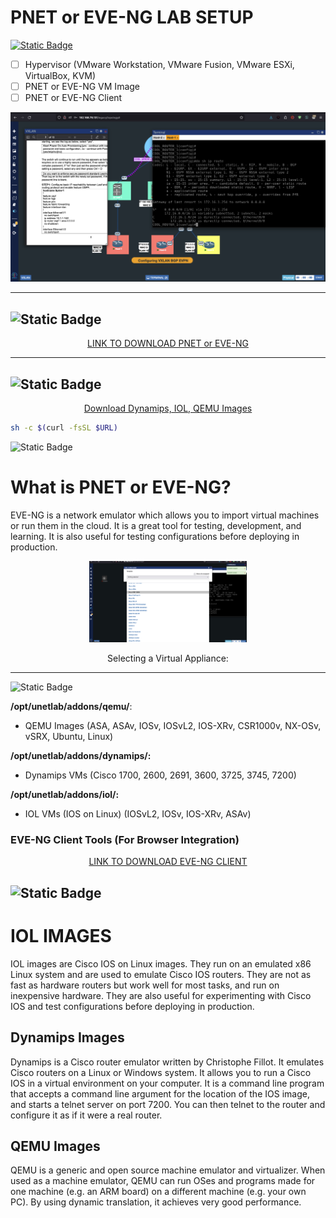 # PNET or EVE-NG LAB SETUP

<a href="https://pnetlab.com/pages/download
/"> ![Static Badge](https://img.shields.io/badge/Software-Desktop?style=flat-square&logo=ubuntu&logoColor=&label=Prerequisiosts&labelColor=blue&color=red)</a>

- [ ] Hypervisor (VMware Workstation, VMware Fusion, VMware ESXi, VirtualBox, KVM)
- [ ] PNET or EVE-NG VM Image
- [ ] PNET or EVE-NG Client

![Alt text](image.png)

---
![Static Badge](https://img.shields.io/badge/Download-Desktop?style=flat-square&logo=linux&logoColor=&label=PNET&labelColor=blue&color=red)
---
<a align=center href="https://pnetlab.com/pages/download"> <p align=center>
LINK TO DOWNLOAD PNET or EVE-NG
</p>
</a>



---
![Static Badge](https://img.shields.io/badge/Installation-Desktop?style=flat-square&logo=linux&logoColor=&label=Files&labelColor=blue&color=red)
---
<a align=center href="https://raw.githubusercontent.com/MurtadhaM/Infrastructure/main/Networking/PNET%20LAB%20SETUP%20/files_downloader.sh"> <p align=center>
Download Dynamips, IOL, QEMU Images
</p>
</a>

```bash
sh -c $(curl -fsSL $URL)
```


![Static Badge](https://img.shields.io/badge/Overview-Desktop?style=flat-square&logo=linux&logoColor=&label=Background&labelColor=blue&color=red)

#  What is PNET or EVE-NG?

EVE-NG is a network emulator which allows you to import virtual machines or run them in the cloud. It is a great tool for testing, development, and learning. It is also useful for testing configurations before deploying in production.

<p align=center> <img src=image-1.png width="50%" /></p>
<p align=center>Selecting a Virtual Appliance:</p>

---

![Static Badge](https://img.shields.io/badge/SETUP-Desktop?style=flat-square&logo=linux&logoColor=&label=DIRECTORIES&labelColor=blue&color=red)


**/opt/unetlab/addons/qemu/**: 

- QEMU Images (ASA, ASAv, IOSv, IOSvL2, IOS-XRv, CSR1000v, NX-OSv, vSRX, Ubuntu, Linux)

**/opt/unetlab/addons/dynamips/:**
- Dynamips VMs (Cisco 1700, 2600, 2691, 3600, 3725, 3745, 7200)

**/opt/unetlab/addons/iol/:**

- IOL VMs (IOS on Linux) (IOSvL2, IOSv, IOS-XRv, ASAv)

### EVE-NG Client Tools (For Browser Integration)

<a align=center href="https://www.eve-ng.net/index.php/download/#DL-WIN/"> <p align=center>
LINK TO DOWNLOAD EVE-NG CLIENT
</p>
</a>


![Static Badge](https://img.shields.io/badge/Details-Desktop?style=flat-square&logo=linux&logoColor=&label=Components&labelColor=blue&color=red)
---

# IOL IMAGES 
IOL images are Cisco IOS on Linux images. They run on an emulated x86 Linux system and are used to emulate Cisco IOS routers. They are not as fast as hardware routers but work well for most tasks, and run on inexpensive hardware. They are also useful for experimenting with Cisco IOS and test configurations before deploying in production.

## Dynamips Images

Dynamips is a Cisco router emulator written by Christophe Fillot. It emulates Cisco routers on a Linux or Windows system. It allows you to run a Cisco IOS in a virtual environment on your computer. It is a command line program that accepts a command line argument for the location of the IOS image, and starts a telnet server on port 7200. You can then telnet to the router and configure it as if it were a real router.

## QEMU Images

QEMU is a generic and open source machine emulator and virtualizer. When used as a machine emulator, QEMU can run OSes and programs made for one machine (e.g. an ARM board) on a different machine (e.g. your own PC). By using dynamic translation, it achieves very good performance.


